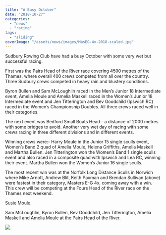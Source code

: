```yaml
---
title: "A Busy October"
date: "2018-10-27"
categories: 
  - "news"
  - "racing"
tags: 
  - "sliding"
coverImage: "/assets/news/images/MasEG-4x-2018-scaled.jpg"
---
```


Sudbury Rowing Club have had a busy October with some very wet but successful racing.

First was the Pairs Head of the River race covering 4500 metres of the Thames, where overall 400 crews competed from all over the country. Three Sudbury crews competed in heavy rain and blustery conditions.

Byron Bullen and Sam McLoughlin raced in the Men’s Junior 18 Intermediate event, Amelia Moule and Amelia Maskell raced in the Women’s Junior 18 Intermediate event and Jen Titterington and Bev Goodchild (Ipswich RC) raced in the Women’s Championship Doubles. All three crews raced well in their categories.

The next event was Bedford Small Boats Head - a distance of 2000 metres with some bridges to avoid. Another very wet day of racing with some crews racing in three different divisions and in different events.

Winning crews were:- Harry Moule in the Junior 15 single sculls event, Women’s Band 2 quad of Amelia Moule, Helena Griffiths, Amelia Maskell and Martha Bullen. Jen Titterington won the Women’s Band 1 single sculls event and also raced in a composite quad with Ipswich and Lea RC, winning their event. Martha Bullen won the Women’s Junior 16 single sculls.

The most recent win was at the Norfolk Long Distance Sculls in Norwich where Mike Arnott, Andrew Blit, Keith Paxman and Brendan Sullivan (above) were fastest in their category, Masters E-G 4x, coming away with a win. This crew will be competing at the Fours Head of the River race on the Thames next weekend.

Susie Moule.

Sam McLoughlin, Byron Bullen, Bev Goodchild, Jen Titterington, Amelia Maskell and Amelia Moule at the Pairs Head of the River.

[![](/assets/news/images/Pairs-Head-2018-1024x768.jpeg)](http://sudburyrowingclub.org.uk/wp-content/uploads/2018/10/Pairs-Head-2018.jpeg)
